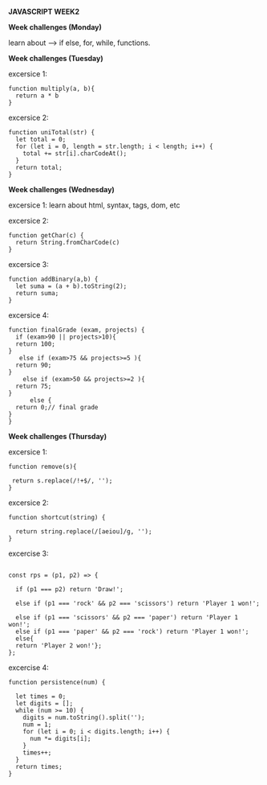 **JAVASCRIPT WEEK2**

**Week challenges (Monday)**


learn about --> if else, for, while, functions.


**Week challenges (Tuesday)**

excersice 1:
```
function multiply(a, b){
  return a * b
}
```
excersice 2:
```
function uniTotal(str) {
  let total = 0; 
  for (let i = 0, length = str.length; i < length; i++) {
    total += str[i].charCodeAt();
  }
  return total;
}
```

**Week challenges (Wednesday)**

excersice 1: learn about html, syntax, tags, dom, etc

excersice 2:
```
function getChar(c) {
  return String.fromCharCode(c)  
}
```
excersice 3:
```
function addBinary(a,b) {
  let suma = (a + b).toString(2);  
  return suma;
}
```
excersice 4:
```
function finalGrade (exam, projects) {
  if (exam>90 || projects>10){
  return 100;
}
   else if (exam>75 && projects>=5 ){
  return 90;
}
    else if (exam>50 && projects>=2 ){
  return 75;
}
      else {
  return 0;// final grade
}
}
```
**Week challenges (Thursday)**
 
 excersice 1:
 ```
 function remove(s){
 
  return s.replace(/!+$/, '');
}

```

excersice 2:
```
function shortcut(string) {

  return string.replace(/[aeiou]/g, '');
}

```
excercise 3:
```

const rps = (p1, p2) => {

  if (p1 === p2) return 'Draw!';
  
  else if (p1 === 'rock' && p2 === 'scissors') return 'Player 1 won!';
  
  else if (p1 === 'scissors' && p2 === 'paper') return 'Player 1 won!';
  else if (p1 === 'paper' && p2 === 'rock') return 'Player 1 won!';
  else{
  return 'Player 2 won!'};
};
```
excercise 4:

```
function persistence(num) {

  let times = 0;
  let digits = [];
  while (num >= 10) {
    digits = num.toString().split('');
    num = 1;
    for (let i = 0; i < digits.length; i++) {
      num *= digits[i];
    }
    times++;
  }
  return times; 
}
```
